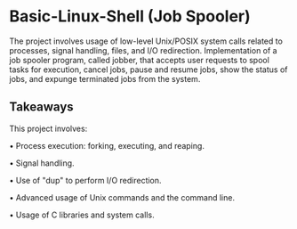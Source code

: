 # Basic-Linux-Shell (Job Spooler)
The project involves usage of low-level Unix/POSIX system
calls related to processes, signal handling, files, and I/O redirection.
Implementation of a job spooler program, called jobber, that accepts user
requests to spool tasks for execution, cancel jobs, pause and resume jobs,
show the status of jobs, and expunge terminated jobs from the system.


## Takeaways
This project involves:

• Process execution: forking, executing, and reaping.


• Signal handling.


• Use of "dup" to perform I/O redirection.


• Advanced usage of Unix commands and the command line.


• Usage of C libraries and system calls.
